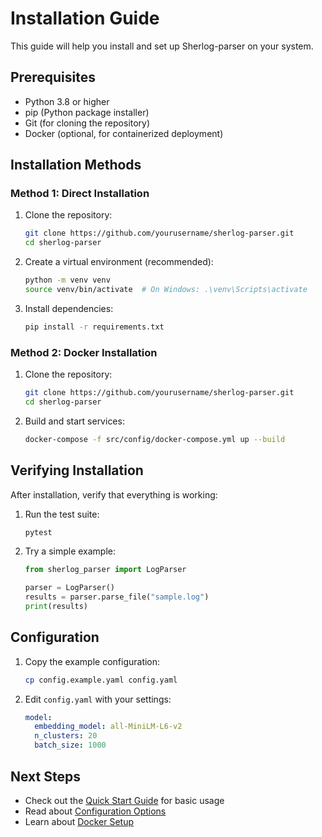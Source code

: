 # Installation Guide

This guide will help you install and set up Sherlog-parser on your system.

## Prerequisites

- Python 3.8 or higher
- pip (Python package installer)
- Git (for cloning the repository)
- Docker (optional, for containerized deployment)

## Installation Methods

### Method 1: Direct Installation

1. Clone the repository:
   ```bash
   git clone https://github.com/yourusername/sherlog-parser.git
   cd sherlog-parser
   ```

2. Create a virtual environment (recommended):
   ```bash
   python -m venv venv
   source venv/bin/activate  # On Windows: .\venv\Scripts\activate
   ```

3. Install dependencies:
   ```bash
   pip install -r requirements.txt
   ```

### Method 2: Docker Installation

1. Clone the repository:
   ```bash
   git clone https://github.com/yourusername/sherlog-parser.git
   cd sherlog-parser
   ```

2. Build and start services:
   ```bash
   docker-compose -f src/config/docker-compose.yml up --build
   ```

## Verifying Installation

After installation, verify that everything is working:

1. Run the test suite:
   ```bash
   pytest
   ```

2. Try a simple example:
   ```python
   from sherlog_parser import LogParser
   
   parser = LogParser()
   results = parser.parse_file("sample.log")
   print(results)
   ```

## Configuration

1. Copy the example configuration:
   ```bash
   cp config.example.yaml config.yaml
   ```

2. Edit `config.yaml` with your settings:
   ```yaml
   model:
     embedding_model: all-MiniLM-L6-v2
     n_clusters: 20
     batch_size: 1000
   ```

## Next Steps

- Check out the [Quick Start Guide](quickstart.md) for basic usage
- Read about [Configuration Options](configuration.md)
- Learn about [Docker Setup](docker.md) 